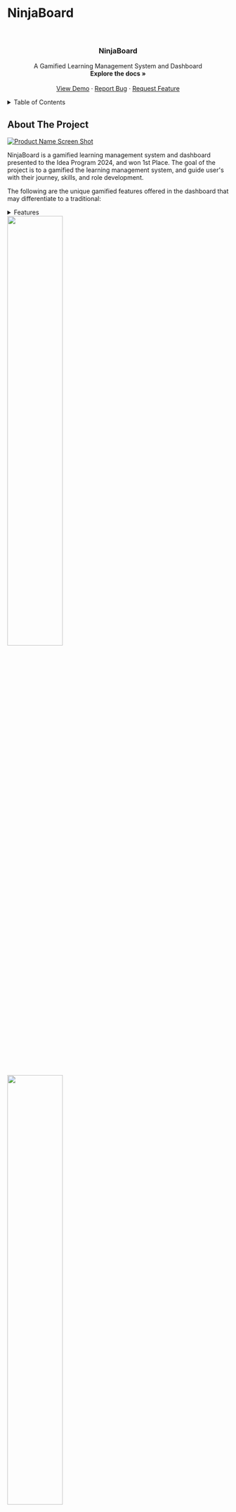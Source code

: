 ﻿<a id="readme-top"></a>

NinjaBoard
==================

<!-- PROJECT LOGO -->
<br />
<div align="center">
<h3 align="center">NinjaBoard</h3>

  <p align="center">
    A Gamified Learning Management System and Dashboard
    <br />
      <strong>Explore the docs »</strong>
    <br />
    <br />
    <a href="https://youtu.be/ZSmCFUZnvMc">View Demo</a>
    ·
    <a href="https://github.com/danrayfr/NinjaBoard/issues">Report Bug</a>
    ·
    <a href="https://github.com/danrayfr/NinjaBoard/issues">Request Feature</a>
  </p>
</div>

<!-- TABLE OF CONTENTS -->
<details>
  <summary>Table of Contents</summary>
  <ol>
    <li>
      <a href="#about-the-project">About The Project</a>
      <ul>
        <li><a href="#built-with">Built With</a></li>
      </ul>
    </li>
    <li>
      <a href="#getting-started">Getting Started</a>
      <ul>
        <li><a href="#prerequisites">Prerequisites</a></li>
        <li><a href="#installation">Installation</a></li>
      </ul>
    </li>
    <li><a href="#usage">Usage</a></li>
    <li><a href="#roadmap">Roadmap</a></li>
    <li><a href="#contributing">Contributing</a></li>
    <li><a href="#license">License</a></li>
    <li><a href="#contact">Contact</a></li>
    <li><a href="#acknowledgments">Acknowledgments</a></li>
  </ol>
</details>


<!-- ABOUT THE PROJECT -->
## About The Project

[![Product Name Screen Shot][product-screenshot]]()

NinjaBoard is a gamified learning management system and dashboard presented to
the Idea Program 2024, and won 1st Place. The goal of the project is to a
gamified the learning management system, and guide user's with their journey,
skills, and role development.

The following are the unique gamified features offered in the dashboard that may differentiate to a traditional:

<details>
  <summary>Features</summary>
  <ul>
    <li><a href="#skillMapping">Skill Mapping</li>
    <li><a href="#leaderboard">Leaderboard</li>
    <li><a href="#kanban">Kanban Board</li>
    <li><a href="#seiko">Rank & Badges</li>
    <li><a href="#">Seiko Board</li>
    <li><a href="#">Trophy Rack</li>
  <ul>
</details>

<img id="#skillMapping" width="50%" src="./app/assets/images/documentations/skill-mapping.png">
<img id="#leaderboard" width="50%" src="./app/assets/images/documentations/leaderboard.png">
<img id="#kanban" width="50%" src="./app/assets/images/documentations/kanban.png">
<img id="#seiko" width="50%" src="./app/assets/images/documentations/seiko-board.png">
<img id="#skillMapping" width="50%" src="./app/assets/images/documentations/trophy-rack.png">

<p align="right">(<a href="#readme-top">back to top</a>)</p>

### Built With

* Ruby on Rails 7.1.3
* Ruby 3.3.0
* Tailwind CSS
* Stimulus JS

<p align="right">(<a href="#readme-top">back to top</a>)</p>


<!-- GETTING STARTED -->
## Getting Started

The following are the prerequisites and guides on how you can use this
project:

### Prerequisites

This project requires:

- Ruby 3.3.0, preferably managed using [rbenv] or [asdf][]
- Chromedriver for Capybara testing
- PostgreSQL must be installed and accepting connections
- [Redis][] must be installed and running on localhost with the default port

On a Mac, you can obtain all of the above packages using [Homebrew][].

If you need help setting up a Ruby development environment, check out this [Rails OS X Setup Guide](https://gorails.com/setup/macos/13-ventura), make sure you check the version of your device.

## Getting Started

To get started with the app, clone the repo and then install the needed gems:

```
$ gem install bundler -v 2.5.6
$ bundle _2.5.6_ config set --local without 'production'
$ bundle _2.5.6_ install
```

Create the database :

```
$ rails db:create
```

Next, migrate the database:

```
$ rails db:migrate

$ rails db:seed # optional
```

Finally, run the test suite to verify that everything is working correctly:

```
$ rails test
```

If the test suite passes, you'll be ready to run the app in a local server:

```
$ rails server or bin/dev
```

<p align="right">(<a href="#readme-top">back to top</a>)</p>


## Usage

You can use this project whenever you want, get the idea, and implement it to your own learning management system. I believe the features of this project has benefits and impacts to organization when use rightfully. You can copy all the code examples all you want, but leave the images, logos, brandings, etc. as those are owned by the artits, member of this project.

<p align="right">(<a href="#readme-top">back to top</a>)</p>

## License

Distributed under the MIT License.

MIT License

Copyright (c) 2024 Dan Ray Rollan

Credits to the Idea Program 2024 of SupportNinja Inc.

Permission is hereby granted, free of charge, to any person obtaining a copy
of this software and associated documentation files (the "Software"), to deal
in the Software without restriction, including without limitation the rights
to use, copy, modify, merge, publish, distribute, sublicense, and/or sell
copies of the Software, and to permit persons to whom the Software is
furnished to do so, subject to the following conditions:

The above copyright notice and this permission notice shall be included in all
copies or substantial portions of the Software.

THE SOFTWARE IS PROVIDED "AS IS", WITHOUT WARRANTY OF ANY KIND, EXPRESS OR
IMPLIED, INCLUDING BUT NOT LIMITED TO THE WARRANTIES OF MERCHANTABILITY,
FITNESS FOR A PARTICULAR PURPOSE AND NONINFRINGEMENT. IN NO EVENT SHALL THE
AUTHORS OR COPYRIGHT HOLDERS BE LIABLE FOR ANY CLAIM, DAMAGES OR OTHER
LIABILITY, WHETHER IN AN ACTION OF CONTRACT, TORT OR OTHERWISE, ARISING FROM,
OUT OF OR IN CONNECTION WITH THE SOFTWARE OR THE USE OR OTHER DEALINGS IN THE
SOFTWARE.

<p align="right">(<a href="#readme-top">back to top</a>)</p>

## Contact

Dan Ray Rollan - [@instagram/danrayfr](https://www.instagram.com/danray_fr/) - danrayrollan98@gmail.com

Github Profile: [https://github.com/danrayfr/](https://github.com/danrayfr/)

<p align="right">(<a href="#readme-top">back to top</a>)</p>

<!-- ACKNOWLEDGMENTS -->
## Acknowledgments

Many thanks to the following:

* The Idea Program 2024 of SupportNinja Inc.

<p align="right">(<a href="#readme-top">back to top</a>)</p>

<!-- MARKDOWN LINKS & IMAGES -->
[product-screenshot]: ./app/assets/images/documentations/homepage.png
